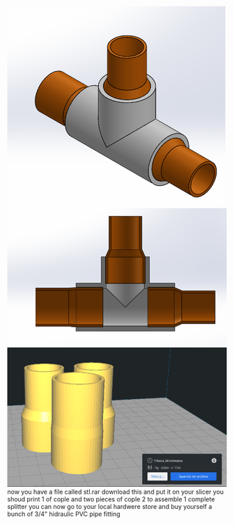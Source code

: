 ![if you can read this i messed up somewere](isometrico.png)
![if you can read this i messed up somewere](seccion.png)
![if you can read this i messed up somewere](04.png)
now you have a file called stl.rar
download this and put it on your slicer you shoud print 1 of cople and two pieces of cople 2 to assemble 1 complete splitter you can now go to your local hardwere store and buy yourself a bunch of 3/4" hidraulic PVC pipe fitting
